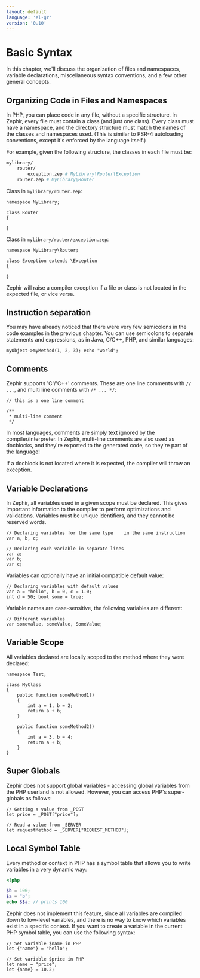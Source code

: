 ```yaml
---
layout: default
language: 'el-gr'
version: '0.10'
---
```


# Basic Syntax

In this chapter, we'll discuss the organization of files and namespaces, variable declarations, miscellaneous syntax conventions, and a few other general concepts.

<a name='organizing-code-in-files-and-namespaces'></a>

## Organizing Code in Files and Namespaces

In PHP, you can place code in any file, without a specific structure. In Zephir, every file must contain a class (and just one class). Every class must have a namespace, and the directory structure must match the names of the classes and namespaces used. (This is similar to PSR-4 autoloading conventions, except it's enforced by the language itself.)

For example, given the following structure, the classes in each file must be:

```bash
mylibrary/
    router/
        exception.zep # MyLibrary\Router\Exception
    router.zep # MyLibrary\Router
```

Class in `mylibrary/router.zep`:

```zephir
namespace MyLibrary;

class Router
{

}
```

Class in `mylibrary/router/exception.zep`:

```zephir
namespace MyLibrary\Router;

class Exception extends \Exception
{

}
```

Zephir will raise a compiler exception if a file or class is not located in the expected file, or vice versa.

<a name='instruction-separation'></a>

## Instruction separation

You may have already noticed that there were very few semicolons in the code examples in the previous chapter. You can use semicolons to separate statements and expressions, as in Java, C/C++, PHP, and similar languages:

```zephir
myObject->myMethod(1, 2, 3); echo "world";
```

<a name='comments'></a>

## Comments

Zephir supports 'C'/'C++' comments. These are one line comments with `// ...`, and multi line comments with `/* ... */`:

```zephir
// this is a one line comment

/**
 * multi-line comment
 */
```

In most languages, comments are simply text ignored by the compiler/interpreter. In Zephir, multi-line comments are also used as docblocks, and they're exported to the generated code, so they're part of the language!

If a docblock is not located where it is expected, the compiler will throw an exception.

<a name='variable-declarations'></a>

## Variable Declarations

In Zephir, all variables used in a given scope must be declared. This gives important information to the compiler to perform optimizations and validations. Variables must be unique identifiers, and they cannot be reserved words.

```zephir
// Declaring variables for the same type    in the same instruction
var a, b, c;

// Declaring each variable in separate lines
var a;
var b;
var c;
```

Variables can optionally have an initial compatible default value:

```zephir
// Declaring variables with default values
var a = "hello", b = 0, c = 1.0;
int d = 50; bool some = true;
```

Variable names are case-sensitive, the following variables are different:

```zephir
// Different variables
var somevalue, someValue, SomeValue;
```

<a name='variable-scope'></a>

## Variable Scope

All variables declared are locally scoped to the method where they were declared:

```zephir
namespace Test;

class MyClass
{
    public function someMethod1()
    {
        int a = 1, b = 2;
        return a + b;
    }

    public function someMethod2()
    {
        int a = 3, b = 4;
        return a + b;
    }
}
```

<a name='super-global'></a>

## Super Globals

Zephir does not support global variables - accessing global variables from the PHP userland is not allowed. However, you can access PHP's super-globals as follows:

```zephir
// Getting a value from _POST
let price = _POST["price"];

// Read a value from _SERVER
let requestMethod = _SERVER["REQUEST_METHOD"];
```

<a name='local-symbol-table'></a>

## Local Symbol Table

Every method or context in PHP has a symbol table that allows you to write variables in a very dynamic way:

```php
<?php

$b = 100;
$a = "b";
echo $$a; // prints 100
```

Zephir does not implement this feature, since all variables are compiled down to low-level variables, and there is no way to know which variables exist in a specific context. If you want to create a variable in the current PHP symbol table, you can use the following syntax:

```zephir
// Set variable $name in PHP
let {"name"} = "hello";

// Set variable $price in PHP
let name = "price";
let {name} = 10.2;
```
